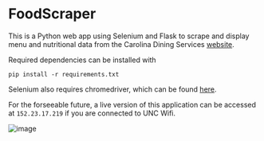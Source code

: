 # FoodScraper

This is a Python web app using Selenium and Flask to scrape and display menu and nutritional data from the Carolina Dining Services [website](dining.unc.edu). 

Required dependencies can be installed with 
 
`pip install -r requirements.txt`

Selenium also requires chromedriver, which can be found [here](https://chromedriver.chromium.org/downloads).

For the forseeable future, a live version of this application can be accessed at `152.23.17.219` if you are connected to UNC Wifi. 

![image](https://i.imgur.com/2JdpJnE.png)
